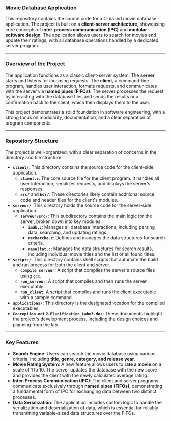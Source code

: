 ### Movie Database Application

This repository contains the source code for a C-based movie database application. The project is built on a **client-server architecture**, showcasing core concepts of **inter-process communication (IPC)** and **modular software design**. The application allows users to search for movies and update their ratings, with all database operations handled by a dedicated server program.

---

### **Overview of the Project**

The application functions as a classic client-server system. The **server** starts and listens for incoming requests. The **client**, a command-line program, handles user interaction, formats requests, and communicates with the server via **named pipes (FIFOs)**. The server processes the request by interacting with the database files and sends the results or a confirmation back to the client, which then displays them to the user.

This project demonstrates a solid foundation in software engineering, with a strong focus on modularity, documentation, and a clear separation of program components.

---

### **Repository Structure**

The project is well-organized, with a clear separation of concerns in the directory and file structure.

* **`client/`**: This directory contains the source code for the client-side application.
    * **`client.c`**: The core source file for the client program. It handles all user interaction, serializes requests, and displays the server's responses.
    * **`src/`** and **`hdr/`**: These directories likely contain additional source code and header files for the client's modules.
* **`serveur/`**: This directory holds the source code for the server-side application.
    * **`serveur/src/`**: This subdirectory contains the main logic for the server, broken down into key modules:
        * **`imdb.c`**: Manages all database interactions, including parsing data, searching, and updating ratings.
        * **`recherche.c`**: Defines and manages the data structures for search criteria.
        * **`resultat.c`**: Manages the data structures for search results, including individual movie titles and the list of all found titles.
* **`scripts/`**: This directory contains shell scripts that automate the build and run process for both the client and server.
    * **`compile_serveur`**: A script that compiles the server's source files using `gcc`.
    * **`run_serveur`**: A script that compiles and then runs the server executable.
    * **`run_client`**: A script that compiles and runs the client executable with a sample command.
* **`applications/`**: This directory is the designated location for the compiled executables.
* **`Conception.odt`** & **`Planification_Labo3.doc`**: These documents highlight the project's development process, including the design choices and planning from the lab.

---

### **Key Features**

* **Search Engine**: Users can search the movie database using various criteria, including **title, genre, category, and release year**.
* **Movie Rating System**: A new feature allows users to **rate a movie** on a scale of 1 to 10. The server updates the database with the new score and provides the client with the newly calculated average rating.
* **Inter-Process Communication (IPC)**: The client and server programs communicate exclusively through **named pipes (FIFOs)**, demonstrating a fundamental form of IPC for exchanging data between two distinct processes.
* **Data Serialization**: The application includes custom logic to handle the serialization and deserialization of data, which is essential for reliably transmitting variable-sized data structures over the FIFOs.

